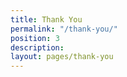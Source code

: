 ```yaml
---
title: Thank You
permalink: "/thank-you/"
position: 3
description: 
layout: pages/thank-you
---
```


